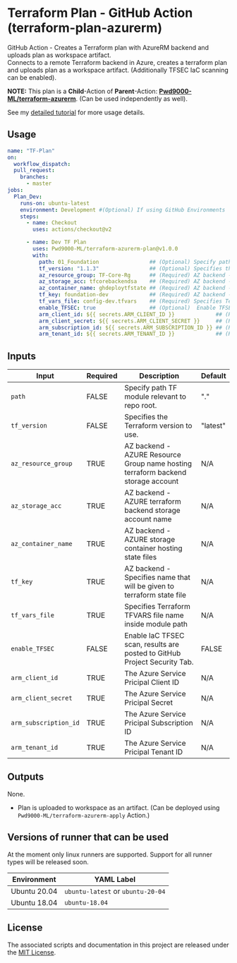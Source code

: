 # Terraform Plan - GitHub Action (terraform-plan-azurerm)

GitHub Action - Creates a Terraform plan with AzureRM backend and uploads plan as workspace artifact.  
Connects to a remote Terraform backend in Azure, creates a terraform plan and uploads plan as a workspace artifact. (Additionally TFSEC IaC scanning can be enabled).  

**NOTE:** This plan is a **Child**-Action of **Parent**-Action: **[Pwd9000-ML/terraform-azurerm]()**. (Can be used independently as well).  

See my [detailed tutorial]() for more usage details.  

## Usage

```yaml
name: "TF-Plan"
on:
  workflow_dispatch:
  pull_request:
    branches:
      - master
jobs:
  Plan_Dev:
    runs-on: ubuntu-latest
    environment: Development #(Optional) If using GitHub Environments      
    steps:
      - name: Checkout
        uses: actions/checkout@v2

      - name: Dev TF Plan
        uses: Pwd9000-ML/terraform-azurerm-plan@v1.0.0
        with:
          path: 01_Foundation                ## (Optional) Specify path TF module relevant to repo root. Default="."
          tf_version: "1.1.3"                ## (Optional) Specifies the Terraform version to use. Default="latest"
          az_resource_group: TF-Core-Rg      ## (Required) AZ backend - AZURE Resource Group hosting terraform backend storage acc 
          az_storage_acc: tfcorebackendsa    ## (Required) AZ backend - AZURE terraform backend storage acc 
          az_container_name: ghdeploytfstate ## (Required) AZ backend - AZURE storage container hosting state files 
          tf_key: foundation-dev             ## (Required) AZ backend - Specifies name that will be given to terraform state file 
          tf_vars_file: config-dev.tfvars    ## (Required) Specifies Terraform TFVARS file name inside module path
          enable_TFSEC: true                 ## (Optional)  Enable TFSEC IaC scans
          arm_client_id: ${{ secrets.ARM_CLIENT_ID }}             ## (Required) ARM Client ID 
          arm_client_secret: ${{ secrets.ARM_CLIENT_SECRET }}     ## (Required)ARM Client Secret
          arm_subscription_id: ${{ secrets.ARM_SUBSCRIPTION_ID }} ## (Required) ARM Subscription ID
          arm_tenant_id: ${{ secrets.ARM_TENANT_ID }}             ## (Required) ARM Tenant ID
```

## Inputs

| Input | Required |Description |Default |
| ----- | -------- | ---------- | ------ |
| `path` | FALSE | Specify path TF module relevant to repo root. | "." |
| `tf_version` | FALSE | Specifies the Terraform version to use. | "latest" |
| `az_resource_group` | TRUE | AZ backend - AZURE Resource Group name hosting terraform backend storage account | N/A |
| `az_storage_acc` | TRUE | AZ backend - AZURE terraform backend storage account name | N/A |
| `az_container_name` | TRUE | AZ backend - AZURE storage container hosting state files  | N/A |
| `tf_key` | TRUE | AZ backend - Specifies name that will be given to terraform state file | N/A |
| `tf_vars_file` | TRUE | Specifies Terraform TFVARS file name inside module path | N/A |
| `enable_TFSEC` | FALSE | Enable IaC TFSEC scan, results are posted to GitHub Project Security Tab. | FALSE |
| `arm_client_id` | TRUE | The Azure Service Pricipal Client ID | N/A |
| `arm_client_secret` | TRUE | The Azure Service Pricipal Secret | N/A |
| `arm_subscription_id` | TRUE | The Azure Service Pricipal Subscription ID | N/A |
| `arm_tenant_id` | TRUE | The Azure Service Pricipal Tenant ID | N/A |

## Outputs

None.  

* Plan is uploaded to workspace as an artifact. (Can be deployed using `Pwd9000-ML/terraform-azurerm-apply` Action.)

## Versions of runner that can be used

At the moment only linux runners are supported. Support for all runner types will be released soon.

| Environment | YAML Label |
| --------------------|---------------------|
| Ubuntu 20.04 | `ubuntu-latest` or `ubuntu-20-04` |
| Ubuntu 18.04 | `ubuntu-18.04` |

## License

The associated scripts and documentation in this project are released under the [MIT License](LICENSE).
